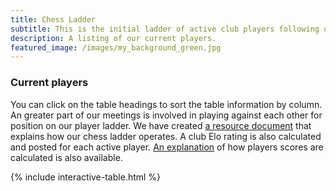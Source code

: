 ```yaml
---
title: Chess Ladder
subtitle: This is the initial ladder of active club players following our first meeting at the library on October 24, 2019. We will keep track of the games played during club meetings here and update the scores on a weekly basis. We will not meet for a couple of weeks, though, due to scheduling conflicts at the library. See you at the next session.
description: A listing of our current players.
featured_image: /images/my_background_green.jpg
---
```


### Current players
You can click on the table headings to sort the table information by column. An greater part of our meetings is involved in playing against each other for position on our player ladder.  We have created [a resource document](ladder.html) that explains how our chess ladder operates. A club Elo rating is also calculated and posted for each active player. [An explanation](rating.html) of how players scores are calculated is also available.   

{% include interactive-table.html %}
